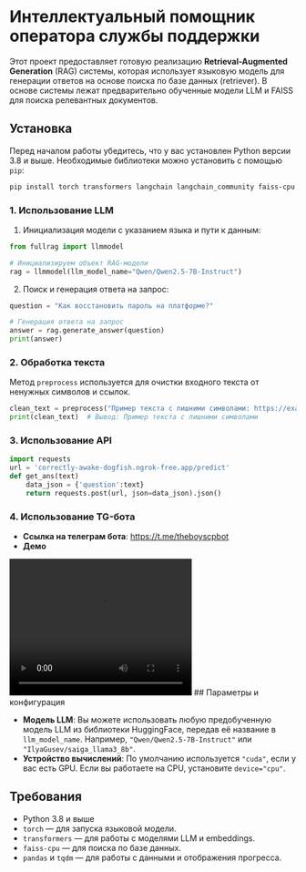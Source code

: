 # Интеллектуальный помощник оператора службы поддержки

Этот проект предоставляет готовую реализацию **Retrieval-Augmented Generation** (RAG) системы, которая использует языковую модель для генерации ответов на основе поиска по базе данных (retriever). В основе системы лежат предварительно обученные модели LLM и FAISS для поиска релевантных документов.

## Установка

Перед началом работы убедитесь, что у вас установлен Python версии 3.8 и выше. Необходимые библиотеки можно установить с помощью `pip`:

```bash
pip install torch transformers langchain langchain_community faiss-cpu pandas tqdm
```


### 1. **Использование LLM**

1. Инициализация модели с указанием языка и пути к данным:

```python
from fullrag import llmmodel

# Инициализируем объект RAG-модели
rag = llmmodel(llm_model_name="Qwen/Qwen2.5-7B-Instruct")
```

2. Поиск и генерация ответа на запрос:

```python
question = "Как восстановить пароль на платформе?"

# Генерация ответа на запрос
answer = rag.generate_answer(question)
print(answer)
```

### 2. **Обработка текста**
Метод `preprocess` используется для очистки входного текста от ненужных символов и ссылок.

```python
clean_text = preprocess("Пример текста с лишними символами: https://example.com!")
print(clean_text)  # Вывод: Пример текста с лишними символами
```

### 3. **Использование API**
```python
import requests
url = 'correctly-awake-dogfish.ngrok-free.app/predict'
def get_ans(text)
	data_json = {'question':text}
	return requests.post(url, json=data_json).json()
```

### 4. **Использование TG-бота**
- **Ссылка на телеграм бота**: https://t.me/theboyscpbot
- **Демо** 
<video width="320" height="240" controls>
  <source src="цп.MOV" type="video/mp4">
</video>
## Параметры и конфигурация

- **Модель LLM**: Вы можете использовать любую предобученную модель LLM из библиотеки HuggingFace, передав её название в `llm_model_name`. Например, `"Qwen/Qwen2.5-7B-Instruct"` или `"IlyaGusev/saiga_llama3_8b"`.
- **Устройство вычислений**: По умолчанию используется `"cuda"`, если у вас есть GPU. Если вы работаете на CPU, установите `device="cpu"`.

## Требования

- Python 3.8 и выше
- `torch` — для запуска языковой модели.
- `transformers` — для работы с моделями LLM и embeddings.
- `faiss-cpu` — для поиска по базе данных.
- `pandas` и `tqdm` — для работы с данными и отображения прогресса.
